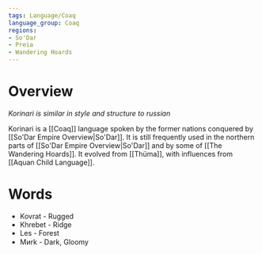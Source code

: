 ```yaml
---
tags: Language/Coaq
language_group: Coaq
regions:
- So'Dar
- Preia
- Wandering Hoards
---
```

# Overview
*Korinari is similar in style and structure to russian*

Korinari is a [[Coaq]] language spoken by the former nations conquered by [[So'Dar Empire Overview|So'Dar]]. It is still frequently used in the northern parts of [[So'Dar Empire Overview|So'Dar]] and by some of [[The Wandering Hoards]]. It evolved from [[Thüma]], with influences from [[Aquan Child Language]].
# Words
- Kovrat - Rugged
- Khrebet - Ridge
- Les - Forest
- Mᴎrk - Dark, Gloomy